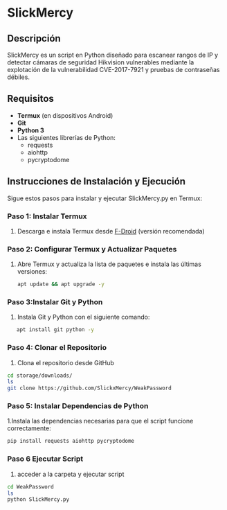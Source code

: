 # SlickMercy

## Descripción

SlickMercy es un script en Python diseñado para escanear rangos de IP y detectar cámaras de seguridad Hikvision vulnerables mediante la explotación de la vulnerabilidad CVE-2017-7921 y pruebas de contraseñas débiles.

## Requisitos

- **Termux** (en dispositivos Android)
- **Git**
- **Python 3**
- Las siguientes librerías de Python:
  - requests
  - aiohttp
  - pycryptodome

## Instrucciones de Instalación y Ejecución

Sigue estos pasos para instalar y ejecutar SlickMercy.py en Termux:

### Paso 1: Instalar Termux

1. Descarga e instala Termux desde [F-Droid](https://f-droid.org/en/packages/com.termux/) (versión recomendada)

### Paso 2: Configurar Termux y Actualizar Paquetes

1. Abre Termux y actualiza la lista de paquetes e instala las últimas versiones:
   ```bash
   apt update && apt upgrade -y
   
### Paso 3:Instalar Git y Python 

1. Instala Git y Python con el siguiente comando:
```bash
   apt install git python -y
```
### Paso 4: Clonar el Repositorio
1. Clona el repositorio desde GitHub 
 ```bash
cd storage/downloads/
ls
git clone https://github.com/SlickxMercy/WeakPassword
   ```
### Paso 5: Instalar Dependencias de Python
1.Instala las dependencias necesarias para que el script funcione correctamente:
```bash
pip install requests aiohttp pycryptodome
```
### Paso 6 Ejecutar Script 
1. acceder a la carpeta y ejecutar script
```bash
cd WeakPassword
ls
python SlickMercy.py
```


